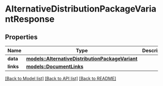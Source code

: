 # AlternativeDistributionPackageVariantResponse

## Properties

Name | Type | Description | Notes
------------ | ------------- | ------------- | -------------
**data** | [**models::AlternativeDistributionPackageVariant**](AlternativeDistributionPackageVariant.md) |  | 
**links** | [**models::DocumentLinks**](DocumentLinks.md) |  | 

[[Back to Model list]](../README.md#documentation-for-models) [[Back to API list]](../README.md#documentation-for-api-endpoints) [[Back to README]](../README.md)


